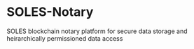 # SOLES-Notary
SOLES blockchain notary platform for secure data storage and heirarchically permissioned data access
